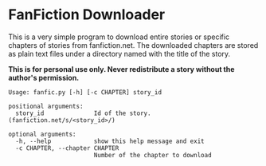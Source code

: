 # FanFiction Downloader

This is a very simple program to download entire stories or specific chapters of
stories from fanfiction.net. The downloaded chapters are stored as plain text
files under a directory named with the title of the story.

<b>This is for personal use only. Never redistribute a story without the author's
permission.</b>
```
Usage: fanfic.py [-h] [-c CHAPTER] story_id

positional arguments:  
  story_id              Id of the story. (fanfiction.net/s/<story_id>/)

optional arguments:  
  -h, --help            show this help message and exit  
  -c CHAPTER, --chapter CHAPTER  
                        Number of the chapter to download
```
